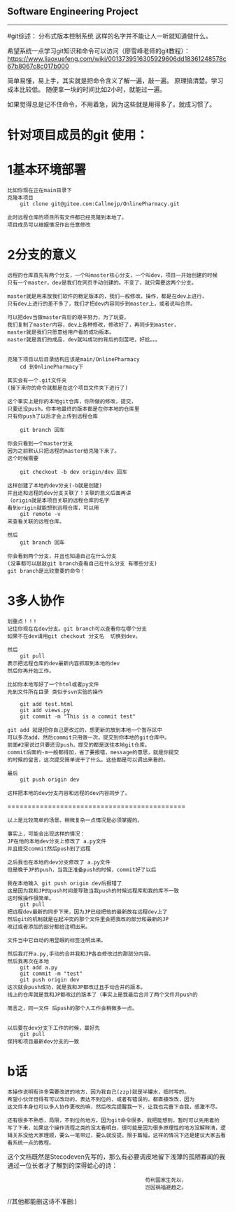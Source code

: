 ## Software Engineering Project
***   

#git综述： 
分布式版本控制系统 这样的名字并不能让人一听就知道做什么。

希望系统一点学习git知识和命令可以访问（廖雪峰老师的git教程）：
https://www.liaoxuefeng.com/wiki/0013739516305929606dd18361248578c67b8067c8c017b000

简单易懂，易上手，其实就是把命令含义了解一遍，敲一遍。
原理搞清楚。学习成本比较低。
随便拿一块的时间比如2小时，就能过一遍。

如果觉得总是记不住命令，不用着急，因为这些就是用得多了，就成习惯了。


# 针对项目成员的git 使用：

# 1基本环境部署
	

	比如你现在正在main目录下
	克隆本项目  
		git clone git@gitee.com:Callmejp/OnlinePharmacy.git

	此时远程仓库的项目所有文件都已经克隆到本地了。
	项目成员可以根据情况作出任意修改

# 2分支的意义
	

	远程的仓库首先有两个分支，一个叫master核心分支，一个叫dev，项目一开始创建的时候
	只有一个master，dev是我们在网页手动创建的。不变了，就只需要这两个分支。

	master就是用来放我们软件的稳定版本的，我们一般修改，操作，都是在dev上进行，
	只有dev上进行的差不多了，我们才把dev内容同步到master上，或者说叫合并。

	可以把dev当做master背后的艰辛努力，为了玩耍，
	我们复制了master内容，dev上各种修改，修改好了，再同步到master，
	master就是我们只愿意给用户看的成功版本。
	master就是我们的成品，dev就叫成功的背后的刻苦吧，好尬。。。

	
	克隆下项目以后目录结构应该是main/OnlinePharmacy
		cd 到OnlinePharmacy下

	其实会有一个.git文件夹
	(接下来你的命令就都是在这个项目文件夹下进行了)
	
	这个事实上是你的本地git仓库，你所做的修改，提交，
	只要还没push，你本地最终的版本都是在你本地的仓库里
	只有你push了以后才会上传到远程仓库

		git branch 回车

	你会只看到一个master分支
	因为之前默认只把远程的master给克隆下来了。
	这个时候需要
		
		git checkout -b dev origin/dev 回车
	
	这样创建了本地的dev分支(-b就是创建)
	并且还和远程的dev分支关联了！关联的意义后面再讲
	（origin就是本项目关联的远程仓库的名字
	看到origin就能想到远程仓库，可以用
		git remote -v
	来查看关联的远程仓库。

	然后
		git branch 回车

	你会看到两个分支，并且也知道自己在什么分支
	(没事都可以敲敲git branch查看自己在什么分支 有哪些分支)
	git branch是比较重要的命令！


# 3多人协作
	

	划重点！！!
	记住你现在在dev分支。git branch可以查看你在哪个分支
	如果不在dev请用git checkout 分支名  切换到dev。
	
	然后
		git pull 
	表示把远程仓库的dev最新内容抓取到本地的dev
	然后你再开始工作。

	比如你本地写好了一个html或者py文件
	先到文件所在目录 类似于svn实验的操作

		git add test.html 
		git add views.py
		git commit -m "This is a commit test"

	git add 就是把你自己更改过的，想更新的放到本地一个暂存区中
	可以多次add，然后commit只用做一次，提交到你本地的git仓库中。
	前面#2里说过只要还没push，提交的都是送往本地git仓库。
	commit后面的-m一般都得加，省了要报错，message的意思，就是你提交
	的时候的留言，这次提交简单说干了什么。这些都是可以调出来看的。

	最后
		git push origin dev

	这样把本地的dev分支内容和远程的dev内容同步了。

============================================

	以上是比较简单的场景。稍微复杂一点情况是必须掌握的。

	事实上，可能会出现这样的情况：
	JP在他的本地dev分支上修改了 a.py文件
	并且提交commit然后push到了远程
	
	之后我也在本地的dev分支修改了 a.py文件
	但是晚于JP的push，当我正准备push的时候，commit好了以后

	我在本地输入 git push origin dev后报错了
	这是因为我和JP的push时间差导致当我push的时候远程库和我的库不一致
	这时候操作很简单。
		git pull
	把远程dev最新的同步下来，因为JP已经把他的最新放在远程dev上了
	然后git的机制就是在起冲突的那个文件里会把我改的部分和最新的JP
	改过或者添加的部分都给注明出来。

	文件当中它自动的用显眼的标签注明出来。

	然后我打开a.py,手动的合并我和JP各自修改过的那部分内容。
	然后我再次在本地
		git add a.py
		git commit -m "test"
		git push origin dev
	这次就会push成功，就是我和JP都改过且手动合并的版本。
	线上的仓库就是我和JP都改过的版本了（事实上是我最后合并了两个文件并push的

	简言之，同一文件 后push的那个人工作会稍微多一点。


	以后要在dev分支下工作的时候，最好先
		git pull
	保持和项目最新dev分支的一致


# b话
	

	本操作说明有许多需要改进的地方，因为我自己(zzp)就是半罐水，临时写的。
	希望小伙伴觉得有可以改动的，表达不到位的，或者有错误的，都直接改改，因为
	这文件本身也可以多人协作更改的嘛，然后改完提醒我一下，让我也完善下自我，感激不尽。

	还有很多不熟悉，局限，不到位的地方。因为git命令很多，我把能想到，暂时可以先用着的
	写了下来，如果这个操作流程之类的没太看明白，很可能是因为很多原理性的地方没解释清，逻辑关系没给大家理顺，要么一笔带过，要么就没提，限于篇幅，这样的情况下还是建议大家去看看系统一点的教程。











这个文档既然是Stecodeven先写的，那么有必要调皮地留下浅薄的孤陋寡闻的我通过一位长者才了解到的深得蛤心的诗：

												苟利国家生死以，
												岂因祸福避趋之。
//其他都能删这诗不准删:)


